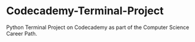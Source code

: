 # Codecademy-Terminal-Project
Python Terminal Project on Codecademy as part of the Computer Science Career Path.
